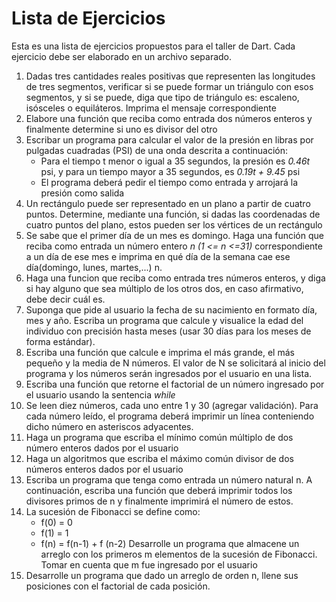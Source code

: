 # Lista de Ejercicios
Esta es una lista de ejercicios propuestos para el taller de Dart. Cada ejercicio debe ser elaborado en un archivo separado.

1. Dadas tres cantidades reales positivas que representen las longitudes de tres segmentos, verificar si se puede formar un triángulo con esos segmentos, y si se puede, diga que tipo de triángulo es: escaleno, isósceles o equiláteros. Imprima el mensaje correspondiente
2. Elabore una función que reciba como entrada dos números enteros y finalmente determine si uno es divisor del otro
3. Escribar un programa para calcular el valor de la presión en libras por pulgadas cuadradas (PSI) de una onda descrita a continuación:
   - Para el tiempo t menor o igual a 35 segundos, la presión es *0.46t* psi, y para un tiempo mayor a 35 segundos, es *0.19t + 9.45* psi
   - El programa deberá pedir el tiempo como entrada y arrojará la presión como salida
4. Un rectángulo puede ser representado en un plano a partir de cuatro puntos. Determine, mediante una función, si dadas las coordenadas de cuatro puntos del plano, estos pueden ser los vértices de un rectángulo
5. Se sabe que el primer día de un mes es domingo. Haga una función que reciba como entrada un número entero *n (1 <= n <=31)* correspondiente a un día de ese mes e imprima en qué día de la semana cae ese día(domingo, lunes, martes,...) n.
6. Haga una funcion que reciba como entrada tres números enteros, y diga si hay alguno que sea múltiplo de los otros dos, en caso afirmativo, debe decir cuál es.
7. Suponga que pide al usuario la fecha de su nacimiento en formato día, mes y año. Escriba un programa que calcule y visualice la edad del individuo con precisión hasta meses (usar 30 días para los meses de forma estándar).
8. Escriba una función que calcule e imprima el más grande, el más pequeño y la media de N números. El valor de N se solicitará al inicio del programa y los números serán ingresados por el usuario en una lista.
9. Escriba una función que retorne el factorial de un número ingresado por el usuario usando la sentencia *while*
10. Se leen diez números, cada uno entre 1 y 30 (agregar validación). Para cada número leído, el programa deberá imprimir un línea conteniendo dicho número en asteriscos adyacentes.
11. Haga un programa que escriba el mínimo común múltiplo de dos número enteros dados por el usuario
12. Haga un algoritmos que escriba el máximo común divisor de dos números enteros dados por el usuario
13. Escriba un programa que tenga como entrada un número natural n. A continuación, escriba una función que deberá imprimir todos los divisores primos de n y finalmente imprimirá el número de estos.
14. La sucesión de Fibonacci se define como:
    - f(0) = 0
    - f(1) = 1
    - f(n) = f(n-1) + f (n-2)
  Desarrolle un programa que almacene un arreglo con los primeros m elementos de la sucesión de Fibonacci. Tomar en cuenta que m fue ingresado por el usuario
15. Desarrolle un programa que dado un arreglo de orden n, llene sus posiciones con el factorial de cada posición.
